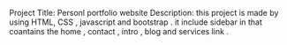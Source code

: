 Project Title: Personl portfolio website
Description:  this project is made by  using HTML, CSS , javascript and bootstrap  .  it include  sidebar  in that coantains the home , contact , intro , blog 
       and services link .

